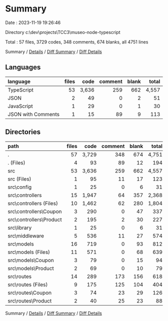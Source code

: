 # Summary

Date : 2023-11-19 19:26:46

Directory c:\\dev\\projects\\TCC3\\museo-node-typescript

Total : 57 files,  3729 codes, 348 comments, 674 blanks, all 4751 lines

Summary / [Details](details.md) / [Diff Summary](diff.md) / [Diff Details](diff-details.md)

## Languages
| language | files | code | comment | blank | total |
| :--- | ---: | ---: | ---: | ---: | ---: |
| TypeScript | 53 | 3,636 | 259 | 662 | 4,557 |
| JSON | 2 | 49 | 0 | 2 | 51 |
| JavaScript | 1 | 29 | 0 | 1 | 30 |
| JSON with Comments | 1 | 15 | 89 | 9 | 113 |

## Directories
| path | files | code | comment | blank | total |
| :--- | ---: | ---: | ---: | ---: | ---: |
| . | 57 | 3,729 | 348 | 674 | 4,751 |
| . (Files) | 4 | 93 | 89 | 12 | 194 |
| src | 53 | 3,636 | 259 | 662 | 4,557 |
| src (Files) | 1 | 95 | 11 | 17 | 123 |
| src\\config | 1 | 25 | 0 | 6 | 31 |
| src\\controllers | 15 | 1,947 | 64 | 357 | 2,368 |
| src\\controllers (Files) | 10 | 1,462 | 62 | 280 | 1,804 |
| src\\controllers\\Coupon | 3 | 290 | 0 | 47 | 337 |
| src\\controllers\\Product | 2 | 195 | 2 | 30 | 227 |
| src\\library | 1 | 25 | 0 | 6 | 31 |
| src\\middleware | 5 | 536 | 11 | 27 | 574 |
| src\\models | 16 | 719 | 0 | 93 | 812 |
| src\\models (Files) | 11 | 571 | 0 | 68 | 639 |
| src\\models\\Coupon | 3 | 79 | 0 | 15 | 94 |
| src\\models\\Product | 2 | 69 | 0 | 10 | 79 |
| src\\routes | 14 | 289 | 173 | 156 | 618 |
| src\\routes (Files) | 9 | 175 | 125 | 104 | 404 |
| src\\routes\\Coupon | 3 | 74 | 23 | 29 | 126 |
| src\\routes\\Product | 2 | 40 | 25 | 23 | 88 |

Summary / [Details](details.md) / [Diff Summary](diff.md) / [Diff Details](diff-details.md)